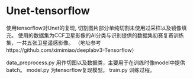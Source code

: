 # Unet-tensorflow

使用tensorflow对Unet的复现, 切割图片部分单纯切割未使用过采样以及镜像填充。
使用的数据集为CCF卫星影像的AI分类与识别提供的数据集初赛复赛训练集，一共五张卫星遥感影像。
（地址参考https://github.com/ximimiao/deeplabv3-Tensorflow）

data_preprocess.py 用作切图以及数据类，主要用于在训练时像model中提供batch。
model.py           为tensorflow复现模型。
train.py           训练过程。
